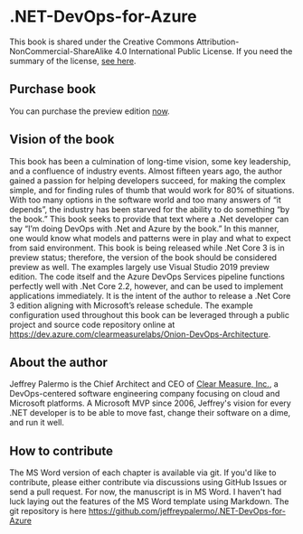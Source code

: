 # .NET-DevOps-for-Azure

This book is shared under the Creative Commons Attribution-NonCommercial-ShareAlike 4.0 International Public License. If you need the summary of the license, [see here](https://creativecommons.org/licenses/by-nc-sa/4.0/).

## Purchase book

You can purchase the preview edition [now](http://www.lulu.com/shop/jeffrey-palermo/net-devops-for-azure/paperback/product-24077802.html).

## Vision of the book

This book has been a culmination of long-time vision, some key leadership, and a confluence of industry events. Almost fifteen years ago, the author gained a passion for helping developers succeed, for making the complex simple, and for finding rules of thumb that would work for 80% of situations. With too many options in the software world and too many answers of “it depends”, the industry has been starved for the ability to do something “by the book.” This book seeks to provide that text where a .Net developer can say “I’m doing DevOps with .Net and Azure by the book.” In this manner, one would know what models and patterns were in play and what to expect from said environment. This book is being released while .Net Core 3 is in preview status; therefore, the version of the book should be considered preview as well. The examples largely use Visual Studio 2019 preview edition. The code itself and the Azure DevOps Services pipeline functions perfectly well with .Net Core 2.2, however, and can be used to implement applications immediately. It is the intent of the author to release a .Net Core 3 edition aligning with Microsoft’s release schedule. The example configuration used throughout this book can be leveraged through a public project and source code repository online at https://dev.azure.com/clearmeasurelabs/Onion-DevOps-Architecture.

## About the author

Jeffrey Palermo is the Chief Architect and CEO of [Clear Measure, Inc.](https://www.clear-measure.com), a DevOps-centered software engineering company focusing on cloud and Microsoft platforms. A Microsoft MVP since 2006, Jeffrey's vision for every .NET developer is to be able to move fast, change their software on a dime, and run it well.

## How to contribute

The MS Word version of each chapter is available via git. If you'd like to contribute, please either contribute via discussions using GitHub Issues or send a pull request. For now, the manuscript is in MS Word. I haven't had luck laying out the features of the MS Word template using Markdown. The git repository is here https://github.com/jeffreypalermo/.NET-DevOps-for-Azure
